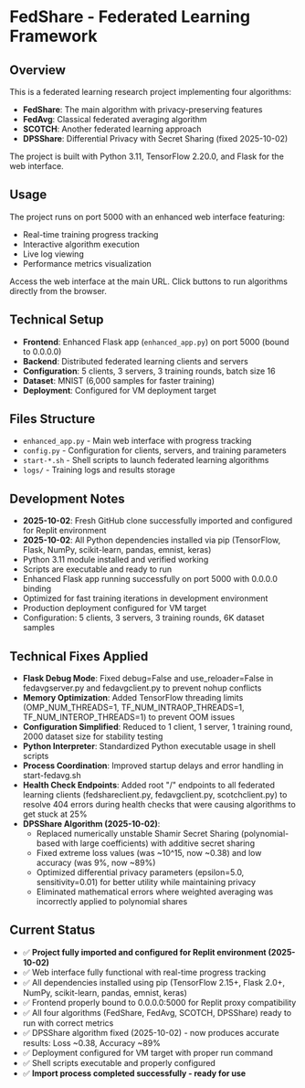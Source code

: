 # FedShare - Federated Learning Framework

## Overview
This is a federated learning research project implementing four algorithms:
- **FedShare**: The main algorithm with privacy-preserving features
- **FedAvg**: Classical federated averaging algorithm  
- **SCOTCH**: Another federated learning approach
- **DPSShare**: Differential Privacy with Secret Sharing (fixed 2025-10-02)

The project is built with Python 3.11, TensorFlow 2.20.0, and Flask for the web interface.

## Usage
The project runs on port 5000 with an enhanced web interface featuring:
- Real-time training progress tracking
- Interactive algorithm execution
- Live log viewing
- Performance metrics visualization

Access the web interface at the main URL. Click buttons to run algorithms directly from the browser.

## Technical Setup
- **Frontend**: Enhanced Flask app (`enhanced_app.py`) on port 5000 (bound to 0.0.0.0)
- **Backend**: Distributed federated learning clients and servers
- **Configuration**: 5 clients, 3 servers, 3 training rounds, batch size 16
- **Dataset**: MNIST (6,000 samples for faster training)
- **Deployment**: Configured for VM deployment target

## Files Structure
- `enhanced_app.py` - Main web interface with progress tracking
- `config.py` - Configuration for clients, servers, and training parameters
- `start-*.sh` - Shell scripts to launch federated learning algorithms
- `logs/` - Training logs and results storage

## Development Notes  
- **2025-10-02**: Fresh GitHub clone successfully imported and configured for Replit environment
- **2025-10-02**: All Python dependencies installed via pip (TensorFlow, Flask, NumPy, scikit-learn, pandas, emnist, keras)
- Python 3.11 module installed and verified working
- Scripts are executable and ready to run
- Enhanced Flask app running successfully on port 5000 with 0.0.0.0 binding
- Optimized for fast training iterations in development environment
- Production deployment configured for VM target
- Configuration: 5 clients, 3 servers, 3 training rounds, 6K dataset samples

## Technical Fixes Applied
- **Flask Debug Mode**: Fixed debug=False and use_reloader=False in fedavgserver.py and fedavgclient.py to prevent nohup conflicts
- **Memory Optimization**: Added TensorFlow threading limits (OMP_NUM_THREADS=1, TF_NUM_INTRAOP_THREADS=1, TF_NUM_INTEROP_THREADS=1) to prevent OOM issues
- **Configuration Simplified**: Reduced to 1 client, 1 server, 1 training round, 2000 dataset size for stability testing
- **Python Interpreter**: Standardized Python executable usage in shell scripts
- **Process Coordination**: Improved startup delays and error handling in start-fedavg.sh
- **Health Check Endpoints**: Added root "/" endpoints to all federated learning clients (fedshareclient.py, fedavgclient.py, scotchclient.py) to resolve 404 errors during health checks that were causing algorithms to get stuck at 25%
- **DPSShare Algorithm (2025-10-02)**: 
  - Replaced numerically unstable Shamir Secret Sharing (polynomial-based with large coefficients) with additive secret sharing
  - Fixed extreme loss values (was ~10^15, now ~0.38) and low accuracy (was 9%, now ~89%)
  - Optimized differential privacy parameters (epsilon=5.0, sensitivity=0.01) for better utility while maintaining privacy
  - Eliminated mathematical errors where weighted averaging was incorrectly applied to polynomial shares

## Current Status  
- ✅ **Project fully imported and configured for Replit environment (2025-10-02)**
- ✅ Web interface fully functional with real-time progress tracking
- ✅ All dependencies installed using pip (TensorFlow 2.15+, Flask 2.0+, NumPy, scikit-learn, pandas, emnist, keras)
- ✅ Frontend properly bound to 0.0.0.0:5000 for Replit proxy compatibility
- ✅ All four algorithms (FedShare, FedAvg, SCOTCH, DPSShare) ready to run with correct metrics
- ✅ DPSShare algorithm fixed (2025-10-02) - now produces accurate results: Loss ~0.38, Accuracy ~89%
- ✅ Deployment configured for VM target with proper run command
- ✅ Shell scripts executable and properly configured
- ✅ **Import process completed successfully - ready for use**
